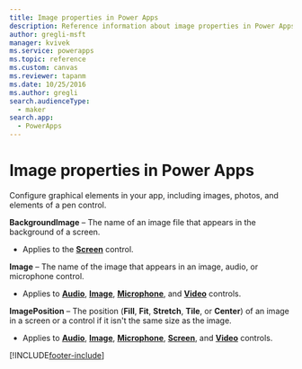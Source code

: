 ```yaml
---
title: Image properties in Power Apps
description: Reference information about image properties in Power Apps.
author: gregli-msft
manager: kvivek
ms.service: powerapps
ms.topic: reference
ms.custom: canvas
ms.reviewer: tapanm
ms.date: 10/25/2016
ms.author: gregli
search.audienceType: 
  - maker
search.app: 
  - PowerApps
---
```

# Image properties in Power Apps
Configure graphical elements in your app, including images, photos, and elements of a pen control.

**BackgroundImage** – The name of an image file that appears in the background of a screen.

* Applies to the **[Screen](control-screen.md)** control.

**Image** – The name of the image that appears in an image, audio, or microphone control.

* Applies to **[Audio](control-audio-video.md)**, **[Image](control-image.md)**, **[Microphone](control-microphone.md)**, and **[Video](control-audio-video.md)** controls.

**ImagePosition** – The position (**Fill**, **Fit**, **Stretch**, **Tile**, or **Center**) of an image in a screen or a control if it isn't the same size as the image.

* Applies to **[Audio](control-audio-video.md)**, **[Image](control-image.md)**, **[Microphone](control-microphone.md)**, **[Screen](control-screen.md)**, and **[Video](control-audio-video.md)** controls.



[!INCLUDE[footer-include](../../../includes/footer-banner.md)]